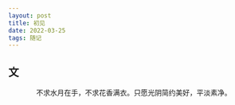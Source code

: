 ```yaml
---
layout: post
title: 初见
date: 2022-03-25
tags: 随记
---
```

## 文
<div style="text-align: center;">不求水月在手，不求花香满衣。只愿光阴简约美好，平淡素净。</div>  
